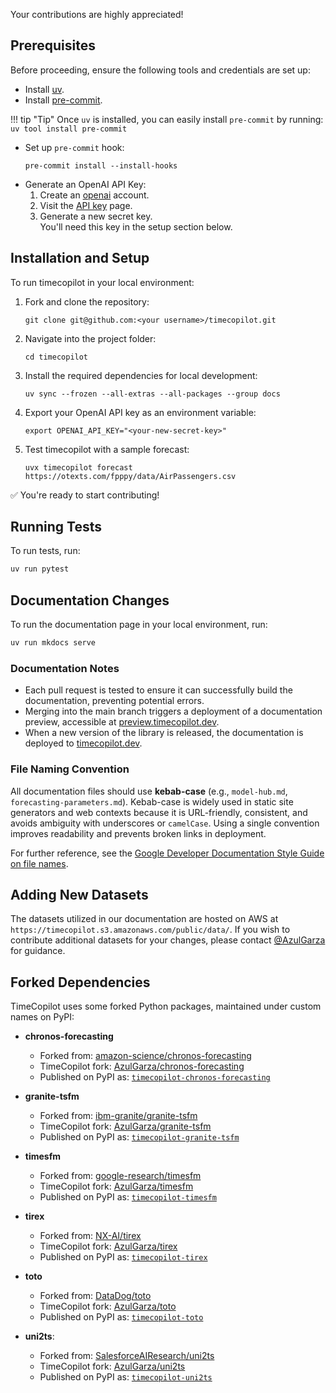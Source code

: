 Your contributions are highly appreciated!

## Prerequisites 
Before proceeding, ensure the following tools and credentials are set up:

- Install [uv](https://docs.astral.sh/uv/getting-started/installation/).
- Install [pre-commit](https://pre-commit.com/#install).

!!! tip "Tip"
    Once `uv` is installed, you can easily install `pre-commit` by running:
        ```
        uv tool install pre-commit
        ```

- Set up `pre-commit` hook:
    ```
    pre-commit install --install-hooks
    ```
- Generate an OpenAI API Key:
    1. Create an [openai](https://auth.openai.com/log-in) account.
    2. Visit the [API key](https://platform.openai.com/api-keys) page.
    3. Generate a new secret key.  
    You'll need this key in the setup section below. 

## Installation and Setup
To run timecopilot in your local environment:

1. Fork and clone the repository:
    ```
    git clone git@github.com:<your username>/timecopilot.git
    ```
2. Navigate into the project folder:
    ```
    cd timecopilot
    ```
3. Install the required dependencies for local development:
    ```
    uv sync --frozen --all-extras --all-packages --group docs
    ```
4. Export your OpenAI API key as an environment variable:
    ```
    export OPENAI_API_KEY="<your-new-secret-key>"
    ```
5. Test timecopilot with a sample forecast:
    ```
    uvx timecopilot forecast https://otexts.com/fpppy/data/AirPassengers.csv
    ```

✅ You're ready to start contributing! 

## Running Tests

To run tests, run:

```bash
uv run pytest
```

## Documentation Changes

To run the documentation page in your local environment, run:

```bash
uv run mkdocs serve
```


### Documentation Notes

- Each pull request is tested to ensure it can successfully build the documentation, preventing potential errors.
- Merging into the main branch triggers a deployment of a documentation preview, accessible at [preview.timecopilot.dev](https://preview.timecopilot.dev).
- When a new version of the library is released, the documentation is deployed to [timecopilot.dev](https://timecopilot.dev).

### File Naming Convention

All documentation files should use **kebab-case** (e.g., `model-hub.md`, `forecasting-parameters.md`). Kebab-case is widely used in static site generators and web contexts because it is URL-friendly, consistent, and avoids ambiguity with underscores or `camelCase`. Using a single convention improves readability and prevents broken links in deployment.

For further reference, see the [Google Developer Documentation Style Guide on file names](https://developers.google.com/style/filenames).

## Adding New Datasets

The datasets utilized in our documentation are hosted on AWS at `https://timecopilot.s3.amazonaws.com/public/data/`. If you wish to contribute additional datasets for your changes, please contact [@AzulGarza](http://github.com/AzulGarza) for guidance.

## Forked Dependencies

TimeCopilot uses some forked Python packages, maintained under custom names on PyPI:


- **chronos-forecasting**
    - Forked from: [amazon-science/chronos-forecasting](https://github.com/amazon-science/chronos-forecasting)
    - TimeCopilot fork: [AzulGarza/chronos-forecasting](https://github.com/AzulGarza/chronos-forecasting/tree/feat/timecopilot-chronos-forecasting)
    - Published on PyPI as: [`timecopilot-chronos-forecasting`](https://pypi.org/project/timecopilot-chronos-forecasting/)


- **granite-tsfm**
    - Forked from: [ibm-granite/granite-tsfm](https://github.com/ibm-granite/granite-tsfm)
    - TimeCopilot fork: [AzulGarza/granite-tsfm](https://github.com/AzulGarza/granite-tsfm)
    - Published on PyPI as: [`timecopilot-granite-tsfm`](https://pypi.org/project/timecopilot-granite-tsfm/)

- **timesfm**
    - Forked from: [google-research/timesfm](https://github.com/google-research/timesfm)
    - TimeCopilot fork: [AzulGarza/timesfm](https://github.com/AzulGarza/timesfm)
    - Published on PyPI as: [`timecopilot-timesfm`](https://pypi.org/project/timecopilot-timesfm/)

- **tirex**
    - Forked from: [NX-AI/tirex](https://github.com/NX-AI/tirex)
    - TimeCopilot fork: [AzulGarza/tirex](https://github.com/AzulGarza/tirex)
    - Published on PyPI as: [`timecopilot-tirex`](https://pypi.org/project/timecopilot-tirex/)

- **toto**
    - Forked from: [DataDog/toto](https://github.com/DataDog/toto)
    - TimeCopilot fork: [AzulGarza/toto](https://github.com/AzulGarza/toto)
    - Published on PyPI as: [`timecopilot-toto`](https://pypi.org/project/timecopilot-toto/)

- **uni2ts**:
    - Forked from: [SalesforceAIResearch/uni2ts](https://github.com/SalesforceAIResearch/uni2ts)
    - TimeCopilot fork: [AzulGarza/uni2ts](https://github.com/AzulGarza/uni2ts)
    - Published on PyPI as: [`timecopilot-uni2ts`](https://pypi.org/project/timecopilot-uni2ts/)